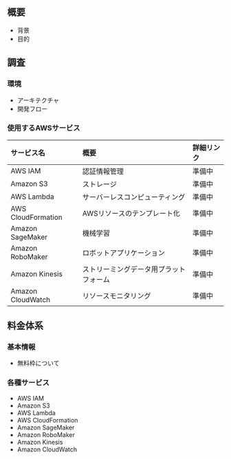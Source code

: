 ## 概要
- 背景
- 目的
## 調査
### 環境
- アーキテクチャ
- 開発フロー
### 使用するAWSサービス
| サービス名 | 概要 | 詳細リンク |
|:---|:---|:---|
|AWS IAM |認証情報管理 |準備中 |
|Amazon S3 |ストレージ |準備中 |
|AWS Lambda |サーバーレスコンピューティング |準備中 |
|AWS CloudFormation |AWSリソースのテンプレート化 |準備中 |
|Amazon SageMaker |機械学習 |準備中 |
|Amazon RoboMaker |ロボットアプリケーション |準備中 |
|Amazon Kinesis |ストリーミングデータ用プラットフォーム |準備中 |
|Amazon CloudWatch |リソースモニタリング |準備中 |

## 料金体系
### 基本情報
- 無料枠について
### 各種サービス
- AWS IAM
- Amazon S3
- AWS Lambda
- AWS CloudFormation
- Amazon SageMaker
- Amazon RoboMaker
- Amazon Kinesis
- Amazon CloudWatch
